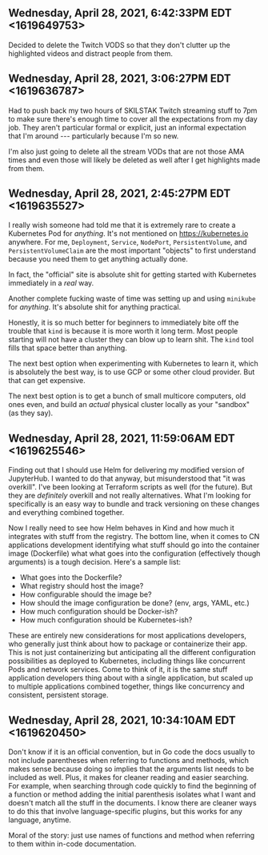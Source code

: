 ## Wednesday, April 28, 2021, 6:42:33PM EDT <1619649753>

Decided to delete the Twitch VODS so that they don't clutter up the
highlighted videos and distract people from them.

## Wednesday, April 28, 2021, 3:06:27PM EDT <1619636787>

Had to push back my two hours of SKILSTAK Twitch streaming stuff to 7pm
to make sure there's enough time to cover all the expectations from my
day job. They aren't particular formal or explicit, just an informal
expectation that I'm around --- particularly because I'm so new.

I'm also just going to delete all the stream VODs that are not those AMA
times and even those will likely be deleted as well after I get
highlights made from them.

## Wednesday, April 28, 2021, 2:45:27PM EDT <1619635527>

I really wish someone had told me that it is extremely rare to create a
Kubernetes Pod for *anything*. It's not mentioned on
<https://kubernetes.io> anywhere. For me, `Deployment`, `Service`,
`NodePort`, `PersistentVolume`, and `PersistentVolumeClaim` are the most
important "objects" to first understand because you need them to get
anything actually done.

In fact, the "official" site is absolute shit for getting started with
Kubernetes immediately in a *real* way.

Another complete fucking waste of time was setting up and using
`minikube` for *anything*. It's absolute shit for anything practical.

Honestly, it is so much better for beginners to immediately bite off the
trouble that `kind` is because it is more worth it long term. Most
people starting will not have a cluster they can blow up to learn shit.
The `kind` tool fills that space better than anything. 

The next best option when experimenting with Kubernetes to learn it,
which is absolutely the best way, is to use GCP or some other cloud
provider. But that can get expensive.

The next best option is to get a bunch of small multicore computers, old
ones even, and build an *actual* physical cluster locally as your
"sandbox" (as they say).

## Wednesday, April 28, 2021, 11:59:06AM EDT <1619625546>

Finding out that I should use Helm for delivering my modified version of
JupyterHub. I wanted to do that anyway, but misunderstood that "it was
overkill". I've been looking at Terraform scripts as well (for the
future). But they are *definitely* overkill and not really alternatives.
What I'm looking for specifically is an easy way to bundle and track
versioning on these changes and everything combined together.

Now I really need to see how Helm behaves in Kind and how much it
integrates with stuff from the registry. The bottom line, when it comes
to CN applications development identifying what stuff should
go into the container image (Dockerfile) what what goes into the
configuration (effectively though arguments) is a tough decision. Here's
a sample list:

* What goes into the Dockerfile?
* What registry should host the image?
* How configurable should the image be?
* How should the image configuration be done? (env, args, YAML, etc.)
* How much configuration should be Docker-ish?
* How much configuration should be Kubernetes-ish?

These are entirely new considerations for most applications developers,
who generally just think about how to package or containerize their app.
This is not just containerizing but anticipating all the different
configuration possibilities as deployed to Kubernetes, including things
like concurrent Pods and network services. Come to think of it, it is
the same stuff application developers thing about with a single
application, but scaled up to multiple applications combined together,
things like concurrency and consistent, persistent storage.

## Wednesday, April 28, 2021, 10:34:10AM EDT <1619620450>

Don't know if it is an official convention, but in Go code the docs
usually to not include parentheses when referring to functions and
methods, which makes sense because doing so implies that the arguments
list needs to be included as well. Plus, it makes for cleaner reading
and easier searching. For example, when searching through code quickly
to find the beginning of a function or method adding the initial
parenthesis isolates what I want and doesn't match all the stuff in the
documents. I know there are cleaner ways to do this that involve
language-specific plugins, but this works for any language, anytime.

Moral of the story: just use names of functions and method when
referring to them within in-code documentation.

